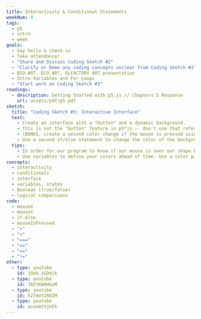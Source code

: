 ```yaml
---
title: Interactivity & Conditional Statements
weekNum: 4
tags:
  - p5
  - intro
  - week
goals:
  - Say hello & check-in
  - Take attendance!
  - "Share and Discuss Coding Sketch #2"
  - "Clarify or Demo any coding concepts unclear from Coding Sketch #2"
  - BIO ART, ECO ART, OLFACTORY ART presentation
  - Intro Variables and For Loops
  - "Start work on Coding Sketch #3"
readings:
  - description: Getting Started with p5.js // Chapters 5 Response
    url: assets/pdf/p5.pdf
sketch:
  title: "Coding Sketch #3: Interactive Interface"
  text:
    - Create an interface with a "button" and a dynamic background.
    - this is not the "button" feature in p5*js -- don't use that reference material. Instead you will draw a shape (Use square, circle, triangle, or rectangle. Irregular shapes are not recommended!) that will serve as your button. Use an if/else statement to change the color of the button if your mouse is on top of the shape.
    - (BONUS, create a second color change if the mouse is pressed using the system variable mouseIsPressed?.
    - Use a second if/else statement to change the color of the background when the mouse is in a certain region of the canvas.
  tips:
    - In order for our program to know if our mouse is over our shape button, we will need to use mouseX, mouseY to input our mouse coordinates. We will also need to test to see if our mouse coordinates fall inside the coordinates of our shape. This will vary based on whether you choose a rectangle or a circle for your button. Check out the examples in the book for how to calculate these using 1) >, <, && logical operators inside an if statement in rectangles, or 2) the dist() function in circles.
    - Use variables to define your colors ahead of time. Use a color picker app to get a color palette from a favorite site or artwork, or use a palette generator app. Be sure you are referencing colors correctly in either RGB or Hexcode.
concepts:
  - interactivity
  - conditionals
  - interface
  - variables, states
  - Boolean (true/false)
  - logical comparisons
code:
  - mouseX
  - mouseY
  - if-else
  - mouseIsPressed
  - ">"
  - "<"
  - "==="
  - ">="
  - "<="
  - "!="
other:
  - type: youtube
    id: 1Osb_iGDdjk
  - type: youtube
    id: 7A5tKW9HGoM
  - type: youtube
    id: h279eYIROIM
  - type: youtube
    id: asvnmtVjeEk
---
```

